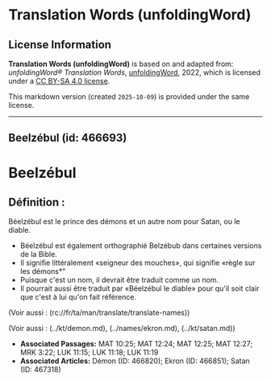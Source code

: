 # Translation Words (unfoldingWord)

## License Information

**Translation Words (unfoldingWord)** is based on and adapted from: _unfoldingWord® Translation Words_, [unfoldingWord](https://unfoldingword.org/utw), 2022, which is licensed under a [CC BY-SA 4.0 license](https://creativecommons.org/licenses/by-sa/4.0/legalcode.en).

This markdown version (created `2025-10-09`) is provided under the same license.



--------------------------------

## Beelzébul (id: 466693)

Beelzébul
=========

Définition :
------------

Béelzébul est le prince des démons et un autre nom pour Satan, ou le diable.

* Béelzébul est également orthographié Belzébub dans certaines versions de la Bible.
* Il signifie littéralement «seigneur des mouches», qui signifie «règle sur les démons\*"
* Puisque c'est un nom, il devrait être traduit comme un nom.
* Il pourrait aussi être traduit par «Béelzébul le diable» pour qu'il soit clair que c'est à lui qu'on fait référence.

(Voir aussi : (rc://fr/ta/man/translate/translate\-names))

(Voir aussi : (../kt/demon.md), (../names/ekron.md), (../kt/satan.md))

* **Associated Passages:** MAT 10:25; MAT 12:24; MAT 12:25; MAT 12:27; MRK 3:22; LUK 11:15; LUK 11:18; LUK 11:19
* **Associated Articles:** Démon (ID: 466820); Ekron (ID: 466851); Satan (ID: 467318)

